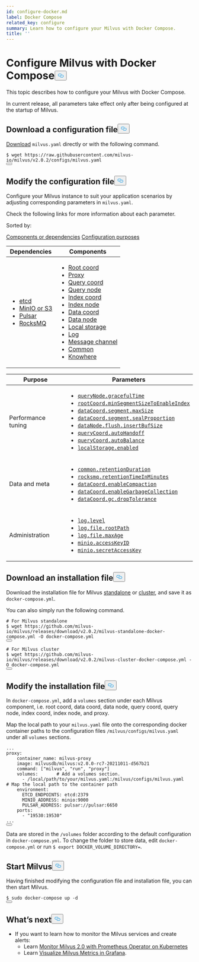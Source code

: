 ```yaml
---
id: configure-docker.md
label: Docker Compose
related_key: configure
summary: Learn how to configure your Milvus with Docker Compose.
title: ''
---
```

<h1 id="Configure-Milvus-with-Docker-Compose" class="common-anchor-header">Configure Milvus with Docker Compose<button data-href="#Configure-Milvus-with-Docker-Compose" class="anchor-icon" translate="no">
      <svg translate="no"
        aria-hidden="true"
        focusable="false"
        height="20"
        version="1.1"
        viewBox="0 0 16 16"
        width="16"
      >
        <path
          fill="#0092E4"
          fill-rule="evenodd"
          d="M4 9h1v1H4c-1.5 0-3-1.69-3-3.5S2.55 3 4 3h4c1.45 0 3 1.69 3 3.5 0 1.41-.91 2.72-2 3.25V8.59c.58-.45 1-1.27 1-2.09C10 5.22 8.98 4 8 4H4c-.98 0-2 1.22-2 2.5S3 9 4 9zm9-3h-1v1h1c1 0 2 1.22 2 2.5S13.98 12 13 12H9c-.98 0-2-1.22-2-2.5 0-.83.42-1.64 1-2.09V6.25c-1.09.53-2 1.84-2 3.25C6 11.31 7.55 13 9 13h4c1.45 0 3-1.69 3-3.5S14.5 6 13 6z"
        ></path>
      </svg>
    </button></h1><p>This topic describes how to configure your Milvus with Docker Compose.</p>
<div class="alert note">
In current release, all parameters take effect only after being configured at the startup of Milvus.
</div>
<h2 id="Download-a-configuration-file" class="common-anchor-header">Download a configuration file<button data-href="#Download-a-configuration-file" class="anchor-icon" translate="no">
      <svg translate="no"
        aria-hidden="true"
        focusable="false"
        height="20"
        version="1.1"
        viewBox="0 0 16 16"
        width="16"
      >
        <path
          fill="#0092E4"
          fill-rule="evenodd"
          d="M4 9h1v1H4c-1.5 0-3-1.69-3-3.5S2.55 3 4 3h4c1.45 0 3 1.69 3 3.5 0 1.41-.91 2.72-2 3.25V8.59c.58-.45 1-1.27 1-2.09C10 5.22 8.98 4 8 4H4c-.98 0-2 1.22-2 2.5S3 9 4 9zm9-3h-1v1h1c1 0 2 1.22 2 2.5S13.98 12 13 12H9c-.98 0-2-1.22-2-2.5 0-.83.42-1.64 1-2.09V6.25c-1.09.53-2 1.84-2 3.25C6 11.31 7.55 13 9 13h4c1.45 0 3-1.69 3-3.5S14.5 6 13 6z"
        ></path>
      </svg>
    </button></h2><p><a href="https://raw.githubusercontent.com/milvus-io/milvus/v2.0.2/configs/milvus.yaml">Download</a> <code translate="no">milvus.yaml</code> directly or with the following command.</p>
<pre><code translate="no">$ wget https://raw.githubusercontent.com/milvus-io/milvus/v2.0.2/configs/milvus.yaml
<button class="copy-code-btn"></button></code></pre>
<h2 id="Modify-the-configuration-file" class="common-anchor-header">Modify the configuration file<button data-href="#Modify-the-configuration-file" class="anchor-icon" translate="no">
      <svg translate="no"
        aria-hidden="true"
        focusable="false"
        height="20"
        version="1.1"
        viewBox="0 0 16 16"
        width="16"
      >
        <path
          fill="#0092E4"
          fill-rule="evenodd"
          d="M4 9h1v1H4c-1.5 0-3-1.69-3-3.5S2.55 3 4 3h4c1.45 0 3 1.69 3 3.5 0 1.41-.91 2.72-2 3.25V8.59c.58-.45 1-1.27 1-2.09C10 5.22 8.98 4 8 4H4c-.98 0-2 1.22-2 2.5S3 9 4 9zm9-3h-1v1h1c1 0 2 1.22 2 2.5S13.98 12 13 12H9c-.98 0-2-1.22-2-2.5 0-.83.42-1.64 1-2.09V6.25c-1.09.53-2 1.84-2 3.25C6 11.31 7.55 13 9 13h4c1.45 0 3-1.69 3-3.5S14.5 6 13 6z"
        ></path>
      </svg>
    </button></h2><p>Configure your Milvus instance to suit your application scenarios by adjusting corresponding parameters in <code translate="no">milvus.yaml</code>.</p>
<p>Check the following links for more information about each parameter.</p>
<p>Sorted by:</p>
<div class="filter">
<a href="#component">Components or dependencies</a> <a href="#purpose">Configuration purposes</a> 
</div>
<div class="filter-component table-wrapper">
<table id="component">
<thead>
  <tr>
    <th>Dependencies</th>
    <th>Components</th>
  </tr>
</thead>
<tbody>
  <tr>
    <td>
        <ul>
            <li><a href="/docs/zh/configure_etcd.md">etcd</a></li>
            <li><a href="/docs/zh/configure_minio.md">MinIO or S3</a></li>
            <li><a href="/docs/zh/configure_pulsar.md">Pulsar</a></li>
            <li><a href="/docs/zh/configure_rocksmq.md">RocksMQ</a></li>
        </ul>
    </td>
    <td>
        <ul>
            <li><a href="/docs/zh/configure_rootcoord.md">Root coord</a></li>
            <li><a href="/docs/zh/configure_proxy.md">Proxy</a></li>
            <li><a href="/docs/zh/configure_querycoord.md">Query coord</a></li>
            <li><a href="/docs/zh/configure_querynode.md">Query node</a></li>
            <li><a href="/docs/zh/configure_indexcoord.md">Index coord</a></li>
            <li><a href="/docs/zh/configure_indexnode.md">Index node</a></li>
            <li><a href="/docs/zh/configure_datacoord.md">Data coord</a></li>
            <li><a href="/docs/zh/configure_datanode.md">Data node</a></li>
            <li><a href="/docs/zh/configure_localstorage.md">Local storage</a></li>
            <li><a href="/docs/zh/configure_log.md">Log</a></li>
            <li><a href="/docs/zh/configure_messagechannel.md">Message channel</a></li>
            <li><a href="/docs/zh/configure_common.md">Common</a></li>
            <li><a href="/docs/zh/configure_knowhere.md">Knowhere</a></li>
        </ul>
    </td>
  </tr>
</tbody>
</table>
</div>
<div class="filter-purpose table-wrapper">
<table id="purpose">
<thead>
  <tr>
    <th>Purpose</th>
    <th>Parameters</th>
  </tr>
</thead>
<tbody>
  <tr>
    <td>Performance tuning</td>
    <td>
        <ul>
            <li><a href="/docs/zh/configure_querynode.md#queryNode.gracefulTime"><code translate="no">queryNode.gracefulTime</code></a></li>
            <li><a href="/docs/zh/configure_rootcoord.md#rootCoord.minSegmentSizeToEnableIndex"><code translate="no">rootCoord.minSegmentSizeToEnableIndex</code></a></li>
            <li><a href="/docs/zh/configure_datacoord.md#dataCoord.segment.maxSize"><code translate="no">dataCoord.segment.maxSize</code></a></li>
            <li><a href="/docs/zh/configure_datacoord.md#dataCoord.segment.sealProportion"><code translate="no">dataCoord.segment.sealProportion</code></a></li>
            <li><a href="/docs/zh/configure_datanode.md#dataNode.flush.insertBufSize"><code translate="no">dataNode.flush.insertBufSize</code></a></li>
            <li><a href="/docs/zh/configure_querycoord.md#queryCoord.autoHandoff"><code translate="no">queryCoord.autoHandoff</code></a></li>
            <li><a href="/docs/zh/configure_querycoord.md#queryCoord.autoBalance"><code translate="no">queryCoord.autoBalance</code></a></li>
            <li><a href="/docs/zh/configure_localstorage.md#localStorage.enabled"><code translate="no">localStorage.enabled</code></a></li>
        </ul>
    </td>
  </tr>
  <tr>
    <td>Data and meta</td>
    <td>
        <ul>
            <li><a href="/docs/zh/configure_common.md#common.retentionDuration"><code translate="no">common.retentionDuration</code></a></li>
            <li><a href="/docs/zh/configure_rocksmq.md#rocksmq.retentionTimeInMinutes"><code translate="no">rocksmq.retentionTimeInMinutes</code></a></li>
            <li><a href="/docs/zh/configure_datacoord.md#dataCoord.enableCompaction"><code translate="no">dataCoord.enableCompaction</code></a></li>
            <li><a href="/docs/zh/configure_datacoord.md#dataCoord.enableGarbageCollection"><code translate="no">dataCoord.enableGarbageCollection</code></a></li>
            <li><a href="/docs/zh/configure_datacoord.md#dataCoord.gc.dropTolerance"><code translate="no">dataCoord.gc.dropTolerance</code></a></li>
        </ul>
    </td>
  </tr>
  <tr>
    <td>Administration</td>
    <td>
        <ul>
            <li><a href="/docs/zh/configure_log.md#log.level"><code translate="no">log.level</code></a></li>
            <li><a href="/docs/zh/configure_log.md#log.file.rootPath"><code translate="no">log.file.rootPath</code></a></li>
            <li><a href="/docs/zh/configure_log.md#log.file.maxAge"><code translate="no">log.file.maxAge</code></a></li>
            <li><a href="/docs/zh/configure_minio.md#minio.accessKeyID"><code translate="no">minio.accessKeyID</code></a></li>
            <li><a href="/docs/zh/configure_minio.md#minio.secretAccessKey"><code translate="no">minio.secretAccessKey</code></a></li>
        </ul>
    </td>
  </tr>
</tbody>
</table>
</div>
<h2 id="Download-an-installation-file" class="common-anchor-header">Download an installation file<button data-href="#Download-an-installation-file" class="anchor-icon" translate="no">
      <svg translate="no"
        aria-hidden="true"
        focusable="false"
        height="20"
        version="1.1"
        viewBox="0 0 16 16"
        width="16"
      >
        <path
          fill="#0092E4"
          fill-rule="evenodd"
          d="M4 9h1v1H4c-1.5 0-3-1.69-3-3.5S2.55 3 4 3h4c1.45 0 3 1.69 3 3.5 0 1.41-.91 2.72-2 3.25V8.59c.58-.45 1-1.27 1-2.09C10 5.22 8.98 4 8 4H4c-.98 0-2 1.22-2 2.5S3 9 4 9zm9-3h-1v1h1c1 0 2 1.22 2 2.5S13.98 12 13 12H9c-.98 0-2-1.22-2-2.5 0-.83.42-1.64 1-2.09V6.25c-1.09.53-2 1.84-2 3.25C6 11.31 7.55 13 9 13h4c1.45 0 3-1.69 3-3.5S14.5 6 13 6z"
        ></path>
      </svg>
    </button></h2><p>Download the installation file for Milvus <a href="https://github.com/milvus-io/milvus/releases/download/v2.0.2/milvus-standalone-docker-compose.yml">standalone</a> or <a href="https://github.com/milvus-io/milvus/releases/download/v2.0.2/milvus-cluster-docker-compose.yml">cluster</a>, and save it as <code translate="no">docker-compose.yml</code>.</p>
<p>You can also simply run the following command.</p>
<pre><code translate="no"><span class="hljs-comment"># For Milvus standalone</span>
$ wget https://github.com/milvus-io/milvus/releases/download/v2.0.2/milvus-standalone-docker-compose.yml -O docker-compose.yml
<button class="copy-code-btn"></button></code></pre>
<pre><code translate="no"><span class="hljs-comment"># For Milvus cluster</span>
$ wget https://github.com/milvus-io/milvus/releases/download/v2.0.2/milvus-cluster-docker-compose.yml -O docker-compose.yml
<button class="copy-code-btn"></button></code></pre>
<h2 id="Modify-the-installation-file" class="common-anchor-header">Modify the installation file<button data-href="#Modify-the-installation-file" class="anchor-icon" translate="no">
      <svg translate="no"
        aria-hidden="true"
        focusable="false"
        height="20"
        version="1.1"
        viewBox="0 0 16 16"
        width="16"
      >
        <path
          fill="#0092E4"
          fill-rule="evenodd"
          d="M4 9h1v1H4c-1.5 0-3-1.69-3-3.5S2.55 3 4 3h4c1.45 0 3 1.69 3 3.5 0 1.41-.91 2.72-2 3.25V8.59c.58-.45 1-1.27 1-2.09C10 5.22 8.98 4 8 4H4c-.98 0-2 1.22-2 2.5S3 9 4 9zm9-3h-1v1h1c1 0 2 1.22 2 2.5S13.98 12 13 12H9c-.98 0-2-1.22-2-2.5 0-.83.42-1.64 1-2.09V6.25c-1.09.53-2 1.84-2 3.25C6 11.31 7.55 13 9 13h4c1.45 0 3-1.69 3-3.5S14.5 6 13 6z"
        ></path>
      </svg>
    </button></h2><p>In <code translate="no">docker-compose.yml</code>, add a <code translate="no">volumes</code> section under each Milvus component, i.e. root coord, data coord, data node, query coord, query node, index coord, index node, and proxy.</p>
<p>Map the local path to your <code translate="no">milvus.yaml</code> file onto the corresponding docker container paths to the configuration files <code translate="no">/milvus/configs/milvus.yaml</code> under all <code translate="no">volumes</code> sections.</p>
<pre><code translate="no" class="language-yaml">...
proxy:
    container_name: milvus-proxy
    image: milvusdb/milvus:v2.0.0-rc7-20211011-d567b21
    <span class="hljs-built_in">command</span>: [<span class="hljs-string">&quot;milvus&quot;</span>, <span class="hljs-string">&quot;run&quot;</span>, <span class="hljs-string">&quot;proxy&quot;</span>]
    volumes:       <span class="hljs-comment"># Add a volumes section.</span>
      - /local/path/to/your/milvus.yaml:/milvus/configs/milvus.yaml   <span class="hljs-comment"># Map the local path to the container path</span>
    environment:
      ETCD_ENDPOINTS: etcd:2379
      MINIO_ADDRESS: minio:9000
      PULSAR_ADDRESS: pulsar://pulsar:6650
    ports:
      - <span class="hljs-string">&quot;19530:19530&quot;</span>
...
<button class="copy-code-btn"></button></code></pre>
<div class="alert note">
Data are stored in the <code translate="no">/volumes</code> folder according to the default configuration in <code translate="no">docker-compose.yml</code>. To change the folder to store data, edit <code translate="no">docker-compose.yml</code> or run <code translate="no">$ export DOCKER_VOLUME_DIRECTORY=</code>.
</div>
<h2 id="Start-Milvus" class="common-anchor-header">Start Milvus<button data-href="#Start-Milvus" class="anchor-icon" translate="no">
      <svg translate="no"
        aria-hidden="true"
        focusable="false"
        height="20"
        version="1.1"
        viewBox="0 0 16 16"
        width="16"
      >
        <path
          fill="#0092E4"
          fill-rule="evenodd"
          d="M4 9h1v1H4c-1.5 0-3-1.69-3-3.5S2.55 3 4 3h4c1.45 0 3 1.69 3 3.5 0 1.41-.91 2.72-2 3.25V8.59c.58-.45 1-1.27 1-2.09C10 5.22 8.98 4 8 4H4c-.98 0-2 1.22-2 2.5S3 9 4 9zm9-3h-1v1h1c1 0 2 1.22 2 2.5S13.98 12 13 12H9c-.98 0-2-1.22-2-2.5 0-.83.42-1.64 1-2.09V6.25c-1.09.53-2 1.84-2 3.25C6 11.31 7.55 13 9 13h4c1.45 0 3-1.69 3-3.5S14.5 6 13 6z"
        ></path>
      </svg>
    </button></h2><p>Having finished modifying the configuration file and installation file, you can then start Milvus.</p>
<pre><code translate="no">$ <span class="hljs-built_in">sudo</span> docker-compose up -d
<button class="copy-code-btn"></button></code></pre>
<h2 id="Whats-next" class="common-anchor-header">What’s next<button data-href="#Whats-next" class="anchor-icon" translate="no">
      <svg translate="no"
        aria-hidden="true"
        focusable="false"
        height="20"
        version="1.1"
        viewBox="0 0 16 16"
        width="16"
      >
        <path
          fill="#0092E4"
          fill-rule="evenodd"
          d="M4 9h1v1H4c-1.5 0-3-1.69-3-3.5S2.55 3 4 3h4c1.45 0 3 1.69 3 3.5 0 1.41-.91 2.72-2 3.25V8.59c.58-.45 1-1.27 1-2.09C10 5.22 8.98 4 8 4H4c-.98 0-2 1.22-2 2.5S3 9 4 9zm9-3h-1v1h1c1 0 2 1.22 2 2.5S13.98 12 13 12H9c-.98 0-2-1.22-2-2.5 0-.83.42-1.64 1-2.09V6.25c-1.09.53-2 1.84-2 3.25C6 11.31 7.55 13 9 13h4c1.45 0 3-1.69 3-3.5S14.5 6 13 6z"
        ></path>
      </svg>
    </button></h2><ul>
<li>If you want to learn how to monitor the Milvus services and create alerts:
<ul>
<li>Learn <a href="/docs/zh/monitor.md">Monitor Milvus 2.0 with Prometheus Operator on Kubernetes</a></li>
<li>Learn <a href="/docs/zh/visualize.md">Visualize Milvus Metrics in Grafana</a>.</li>
</ul></li>
</ul>
